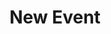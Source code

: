 ---
_schema: event
title: New Event
description:
topper:
  _bookshop_name: design-system/topper/default
  subheading:
event_blocks:
  - _bookshop_name: design-system/column/rich-text
    text: Text.
event_sidebar_blocks:
  - _bookshop_name: design-system/section/dummy
    text: text
uuid:
type: events
_unlisted: true
---